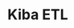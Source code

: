 ---
codehost: https://github.com/https://github.com/thbar/kiba-common
logohandle: kiba-etl
sort: kiba-etl
title: Kiba ETL
website: https://www.kiba-etl.org/
---